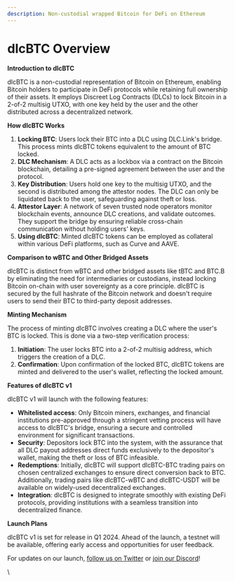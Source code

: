 ```yaml
---
description: Non-custodial wrapped Bitcoin for DeFi on Ethereum
---
```


# dlcBTC Overview

**Introduction to dlcBTC**

dlcBTC is a non-custodial representation of Bitcoin on Ethereum, enabling Bitcoin holders to participate in DeFi protocols while retaining full ownership of their assets. It employs Discreet Log Contracts (DLCs) to lock Bitcoin in a 2-of-2 multisig UTXO, with one key held by the user and the other distributed across a decentralized network.

**How dlcBTC Works**

1. **Locking BTC**: Users lock their BTC into a DLC using DLC.Link's bridge. This process mints dlcBTC tokens equivalent to the amount of BTC locked.
2. **DLC Mechanism**: A DLC acts as a lockbox via a contract on the Bitcoin blockchain, detailing a pre-signed agreement between the user and the protocol.
3. **Key Distribution**: Users hold one key to the multisig UTXO, and the second is distributed among the attestor nodes. The DLC can only be liquidated back to the user, safeguarding against theft or loss.
4. **Attestor Layer**: A network of seven trusted node operators monitor blockchain events, announce DLC creations, and validate outcomes. They support the bridge by ensuring reliable cross-chain communication without holding users' keys.
5. **Using dlcBTC**: Minted dlcBTC tokens can be employed as collateral within various DeFi platforms, such as Curve and AAVE.

**Comparison to wBTC and Other Bridged Assets**

dlcBTC is distinct from wBTC and other bridged assets like tBTC and BTC.B by eliminating the need for intermediaries or custodians, instead locking Bitcoin on-chain with user sovereignty as a core principle. dlcBTC is secured by the full hashrate of the Bitcoin network and doesn't require users to send their BTC to third-party deposit addresses.

**Minting Mechanism**

The process of minting dlcBTC involves creating a DLC where the user's BTC is locked. This is done via a two-step verification process:

1. **Initiation**: The user locks BTC into a 2-of-2 multisig address, which triggers the creation of a DLC.
2. **Confirmation**: Upon confirmation of the locked BTC, dlcBTC tokens are minted and delivered to the user's wallet, reflecting the locked amount.

**Features of dlcBTC v1**

dlcBTC v1 will launch with the following features:

* **Whitelisted access**: Only Bitcoin miners, exchanges, and financial institutions pre-approved through a stringent vetting process will have access to dlcBTC's bridge, ensuring a secure and controlled environment for significant transactions.
* **Security**: Depositors lock BTC into the system, with the assurance that all DLC payout addresses direct funds exclusively to the depositor's wallet, making the theft or loss of BTC infeasible.
* **Redemptions**: Initially, dlcBTC will support dlcBTC-BTC trading pairs on chosen centralized exchanges to ensure direct conversion back to BTC. Additionally, trading pairs like dlcBTC-wBTC and dlcBTC-USDT will be available on widely-used decentralized exchanges.
* **Integration**: dlcBTC is designed to integrate smoothly with existing DeFi protocols, providing institutions with a seamless transition into decentralized finance.

**Launch Plans**

dlcBTC v1 is set for release in Q1 2024. Ahead of the launch, a testnet will be available, offering early access and opportunities for user feedback.&#x20;

For updates on our launch, [follow us on Twitter](https://twitter.com/dlc\_link) or [join our Discord](https://discord.gg/pA4rVKfNAA)!

\
